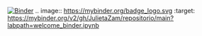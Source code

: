 [![Binder](https://mybinder.org/badge_logo.svg)](https://mybinder.org/v2/gh/JulietaZam/repositorio/main?labpath=welcome_binder.ipynb)
.. image:: https://mybinder.org/badge_logo.svg
 :target: https://mybinder.org/v2/gh/JulietaZam/repositorio/main?labpath=welcome_binder.ipynb
